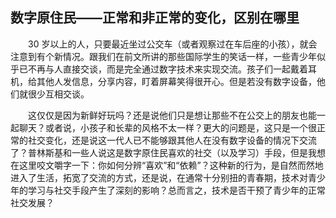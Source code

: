 ## 数字原住民——正常和非正常的变化，区别在哪里

&emsp;&emsp;30 岁以上的人，只要最近坐过公交车（或者观察过在车后座的小孩），就会注意到有个新情况。跟我们在前文所讲的那些国际学生的笑话一样，一些青少年似乎已不再与人直接交谈，而是完全通过数字技术来实现交流。孩子们一起戴着耳机，给其他人发信息，分享内容，盯着屏幕笑得很开心。但是若没有数字设备，他们就很少互相交谈。

&emsp;&emsp;这仅仅是因为新鲜好玩吗？还是说他们只是想让那些不在公交上的朋友也能一起聊天？或者说，小孩子和长辈的风格不太一样？更大的问题是，这只是一个很正常的社交变化，还是说这一代人已不能够跟其他人在没有数字设备的情况下交流了？普林斯基和一些人说这是数字原住民喜欢的社交（以及学习）手段，但是我想在这里咬文嚼字一下：你如何分辨“喜欢”和“依赖”？这种新的行为，是自然而然地进入了生活，拓宽了交流的方式，还是说，在通常十分别扭的青春期，技术对青少年的学习与社交手段产生了深刻的影响？总而言之，技术是否干预了青少年的正常社交发展？